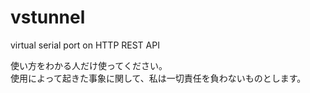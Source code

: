 # vstunnel
virtual serial port on HTTP REST API

使い方をわかる人だけ使ってください。  
使用によって起きた事象に関して、私は一切責任を負わないものとします。  
